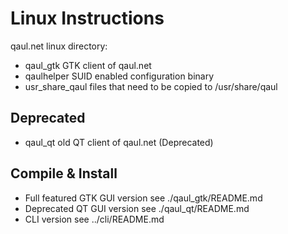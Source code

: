 Linux Instructions
==================

qaul.net linux directory:

* qaul_gtk       GTK client of qaul.net
* qaulhelper     SUID enabled configuration binary
* usr_share_qaul files that need to be copied to /usr/share/qaul


Deprecated
----------

* qaul_qt  old QT client of qaul.net (Deprecated)


Compile & Install
-----------------

* Full featured GTK GUI version see ./qaul_gtk/README.md
* Deprecated QT GUI version see ./qaul_qt/README.md
* CLI version see ../cli/README.md
